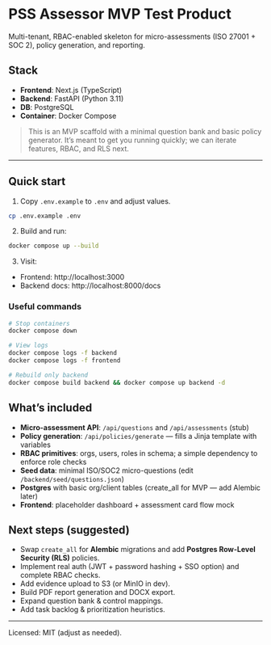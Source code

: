 # PSS Assessor MVP Test Product

Multi-tenant, RBAC-enabled skeleton for micro-assessments (ISO 27001 + SOC 2), policy generation, and reporting.

## Stack
- **Frontend**: Next.js (TypeScript)
- **Backend**: FastAPI (Python 3.11)
- **DB**: PostgreSQL
- **Container**: Docker Compose

> This is an MVP scaffold with a minimal question bank and basic policy generator.
> It’s meant to get you running quickly; we can iterate features, RBAC, and RLS next.

---

## Quick start

1) Copy `.env.example` to `.env` and adjust values.
```bash
cp .env.example .env
```

2) Build and run:
```bash
docker compose up --build
```

3) Visit:
- Frontend: http://localhost:3000
- Backend docs: http://localhost:8000/docs

### Useful commands
```bash
# Stop containers
docker compose down

# View logs
docker compose logs -f backend
docker compose logs -f frontend

# Rebuild only backend
docker compose build backend && docker compose up backend -d
```

## What’s included
- **Micro-assessment API**: `/api/questions` and `/api/assessments` (stub)
- **Policy generation**: `/api/policies/generate` — fills a Jinja template with variables
- **RBAC primitives**: orgs, users, roles in schema; a simple dependency to enforce role checks
- **Seed data**: minimal ISO/SOC2 micro-questions (edit `/backend/seed/questions.json`)
- **Postgres** with basic org/client tables (create_all for MVP — add Alembic later)
- **Frontend**: placeholder dashboard + assessment card flow mock

## Next steps (suggested)
- Swap `create_all` for **Alembic** migrations and add **Postgres Row-Level Security (RLS)** policies.
- Implement real auth (JWT + password hashing + SSO option) and complete RBAC checks.
- Add evidence upload to S3 (or MinIO in dev).
- Build PDF report generation and DOCX export.
- Expand question bank & control mappings.
- Add task backlog & prioritization heuristics.

---

Licensed: MIT (adjust as needed).
